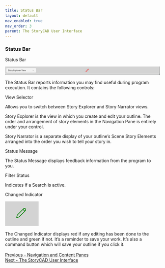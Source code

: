```yaml
---
title: Status Bar
layout: default
nav_enabled: true
nav_order: 3
parent: The StoryCAD User Interface
---
```

### Status Bar ###
Status Bar

![](Status-Bar.png)


The Status Bar reports information you may find useful during program execution. It contains the following controls:

View Selector

Allows you to switch between Story Explorer and Story Narrator views.

Story Explorer is the view in which you create and edit your outline. The order and arrangement of story elements in the Navigation Pane is entirely under your control.

Story Narrator is a separate display of your outline’s Scene Story Elements arranged into the order you wish to tell your story in.

Status Message

The Status Message displays feedback information from the program to you.

Filter Status

Indicates if a Search is active.

Changed Indicator

![](Changed-Indicator.png)

The Changed Indicator displays red if any editing has been done to the outline and green if not. It’s a reminder to save your work. It’s also a command button which will save your outline if you click it.
 <br/>
 <br/>
[Previous - Navigation and  Content Panes](Navigation_and_Content_Panes.md) <br/>
[Next - The StoryCAD User Interface](The_StoryCAD_User_Interface.md) <br/>
